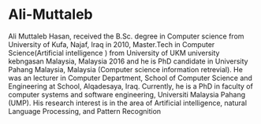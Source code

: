 # Ali-Muttaleb
Ali Muttaleb Hasan, received the B.Sc. degree in Computer science  from University of Kufa, Najaf, Iraq in 2010, Master.Tech in Computer Science(Artificial intelligence ) from University of UKM university kebngasan Malaysia, Malaysia 2016 and he is PhD candidate in University Pahang Malaysia, Malaysia (Computer science information retrevial). He was an lecturer in Computer Department, School of Computer Science and Engineering at School, Alqadesaya, Iraq. Currently, he is a PhD in faculty of computer systems and software engineering, Universiti Malaysia Pahang (UMP). His research interest is in the area of Artificial intelligence, natural Language Processing, and Pattern Recognition
